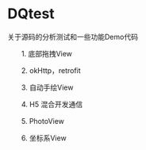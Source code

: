 # DQtest
关于源码的分析测试和一些功能Demo代码

　　1. 底部拖拽View

　　2. okHttp，retrofit

　　3. 自动手绘View

　　4. H5 混合开发通信

　　5. PhotoView

　　6. 坐标系View
